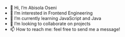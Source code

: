 - 👋 Hi, I’m Abisola Oseni
- 👀 I’m interested in Frontend Engineering
- 🌱 I’m currently learning JavaScript and Java
- 💞️ I’m looking to collaborate on projects
- 📫 How to reach me: feel free to send me a message!

<!---
AOseni1/AOseni1 is a ✨ special ✨ repository because its `README.md` (this file) appears on your GitHub profile.
You can click the Preview link to take a look at your changes.
--->
